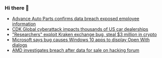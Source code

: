 ### Hi there 👋

<!--START_SECTION:feed-->
* [Advance Auto Parts confirms data breach exposed employee information](https://www.bleepingcomputer.com/news/security/advance-auto-parts-confirms-data-breach-exposed-employee-information/)
* [CDK Global cyberattack impacts thousands of US car dealerships](https://www.bleepingcomputer.com/news/security/cdk-global-cyberattack-impacts-thousands-of-us-car-dealerships/)
* ["Researchers" exploit Kraken exchange bug, steal $3 million in crypto](https://www.bleepingcomputer.com/news/security/researchers-exploit-kraken-exchange-bug-steal-3-million-in-crypto/)
* [Microsoft says bug causes Windows 10 apps to display Open With dialogs](https://www.bleepingcomputer.com/news/microsoft/microsoft-says-bug-causes-windows-10-apps-to-display-open-with-dialogs/)
* [AMD investigates breach after data for sale on hacking forum](https://www.bleepingcomputer.com/news/security/amd-investigates-breach-after-data-for-sale-on-hacking-forum/)
<!--END_SECTION:feed-->

<!--
**frankenk/frankenk** is a ✨ _special_ ✨ repository because its `README.md` (this file) appears on your GitHub profile.

Here are some ideas to get you started:

- 🔭 I’m currently working on ...
- 🌱 I’m currently learning ...
- 👯 I’m looking to collaborate on ...
- 🤔 I’m looking for help with ...
- 💬 Ask me about ...
- 📫 How to reach me: ...
- 😄 Pronouns: ...
- ⚡ Fun fact: ...
-->



